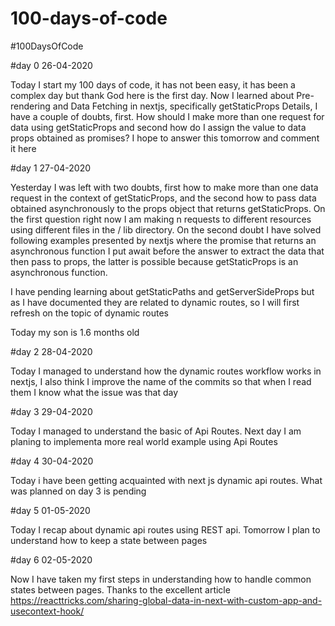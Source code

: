 # 100-days-of-code
#100DaysOfCode

#day 0 26-04-2020

Today I start my 100 days of code, it has not been easy, it has been a complex day but thank God here is the first day. Now I learned about Pre-rendering and Data Fetching in nextjs, specifically getStaticProps Details, I have a couple of doubts, first. How should I make more than one request for data using getStaticProps and second how do I assign the value to data props obtained as promises? I hope to answer this tomorrow and comment it here

#day 1 27-04-2020

Yesterday I was left with two doubts, first how to make more than one data request in the context of getStaticProps, and the second how to pass data obtained asynchronously to the props object that returns getStaticProps. On the first question right now I am making n requests to different resources using different files in the / lib directory. On the second doubt I have solved following examples presented by nextjs where the promise that returns an asynchronous function I put await before the answer to extract the data that then pass to props, the latter is possible because getStaticProps is an asynchronous function.

I have pending learning about getStaticPaths and getServerSideProps but as I have documented they are related to dynamic routes, so I will first refresh on the topic of dynamic routes

Today my son is 1.6 months old

#day 2 28-04-2020

Today I managed to understand how the dynamic routes workflow works in nextjs, I also think I improve the name of the commits so that when I read them I know what the issue was that day

#day 3 29-04-2020

Today I managed to understand the basic of Api Routes. Next day I am planing to implementa more real world example using Api Routes

#day 4 30-04-2020

Today i have been getting acquainted with next js dynamic api routes. What was planned on day 3 is pending

#day 5 01-05-2020

Today I recap about dynamic api routes using REST api. Tomorrow I plan to understand how to keep a state between pages

#day 6 02-05-2020 

Now I have taken my first steps in understanding how to handle common states between pages. Thanks to the excellent article https://reacttricks.com/sharing-global-data-in-next-with-custom-app-and-usecontext-hook/
